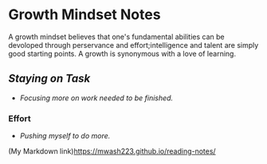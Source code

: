 # Growth Mindset Notes
A growth mindset believes that one's fundamental abilities can be devoloped through perservance and effort;intelligence and talent are simply good starting points. A growth is synonymous with a love of learning.
## *Staying on Task*
- *Focusing more on work needed to be finished.*
### Effort
- *Pushing myself to do more.*

(My Markdown link)https://mwash223.github.io/reading-notes/
